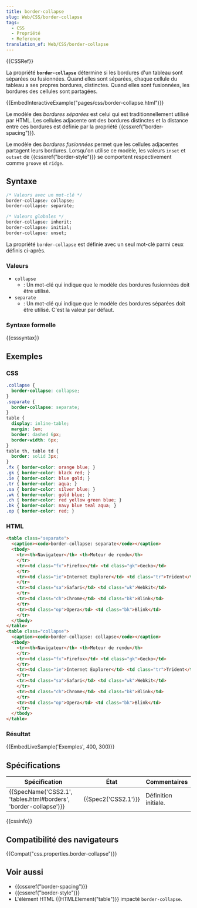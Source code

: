 ```yaml
---
title: border-collapse
slug: Web/CSS/border-collapse
tags:
  - CSS
  - Propriété
  - Reference
translation_of: Web/CSS/border-collapse
---
```

{{CSSRef}}

La propriété **`border-collapse`** détermine si les bordures d'un tableau sont séparées ou fusionnées. Quand elles sont séparées, chaque cellule du tableau a ses propres bordures, distinctes. Quand elles sont fusionnées, les bordures des cellules sont partagées.

{{EmbedInteractiveExample("pages/css/border-collapse.html")}}

Le modèle des _bordures séparées_ est celui qui est traditionnellement utilisé par HTML. Les cellules adjacente ont des bordures distinctes et la distance entre ces bordures est définie par la propriété {{cssxref("border-spacing")}}.

Le modèle des _bordures fusionnées_ permet que les cellules adjacentes partagent leurs bordures. Lorsqu'on utilise ce modèle, les valeurs `inset` et `outset` de {{cssxref("border-style")}} se comportent respectivement comme `groove` et `ridge`.

## Syntaxe

```css
/* Valeurs avec un mot-clé */
border-collapse: collapse;
border-collapse: separate;

/* Valeurs globales */
border-collapse: inherit;
border-collapse: initial;
border-collapse: unset;
```

La propriété `border-collapse` est définie avec un seul mot-clé parmi ceux définis ci-après.

### Valeurs

- `collapse`
  - : Un mot-clé qui indique que le modèle des bordures fusionnées doit être utilisé.
- `separate`
  - : Un mot-clé qui indique que le modèle des bordures séparées doit être utilisé. C'est la valeur par défaut.

### Syntaxe formelle

{{csssyntax}}

## Exemples

### CSS

```css
.collapse {
  border-collapse: collapse;
}
.separate {
  border-collapse: separate;
}
table {
  display: inline-table;
  margin: 1em;
  border: dashed 6px;
  border-width: 6px;
}
table th, table td {
  border: solid 3px;
}
.fx { border-color: orange blue; }
.gk { border-color: black red; }
.ie { border-color: blue gold; }
.tr { border-color: aqua; }
.sa { border-color: silver blue; }
.wk { border-color: gold blue; }
.ch { border-color: red yellow green blue; }
.bk { border-color: navy blue teal aqua; }
.op { border-color: red; }
```

### HTML

```html
<table class="separate">
  <caption><code>border-collapse: separate</code></caption>
  <tbody>
    <tr><th>Navigateur</th> <th>Moteur de rendu</th>
    </tr>
    <tr><td class="fx">Firefox</td> <td class="gk">Gecko</td>
    </tr>
    <tr><td class="ie">Internet Explorer</td> <td class="tr">Trident</td>
    </tr>
    <tr><td class="sa">Safari</td> <td class="wk">Webkit</td>
    </tr>
    <tr><td class="ch">Chrome</td> <td class="bk">Blink</td>
    </tr>
    <tr><td class="op">Opera</td> <td class="bk">Blink</td>
    </tr>
  </tbody>
</table>
<table class="collapse">
  <caption><code>border-collapse: collapse</code></caption>
  <tbody>
    <tr><th>Navigateur</th> <th>Moteur de rendu</th>
    </tr>
    <tr><td class="fx">Firefox</td> <td class="gk">Gecko</td>
    </tr>
    <tr><td class="ie">Internet Explorer</td> <td class="tr">Trident</td>
    </tr>
    <tr><td class="sa">Safari</td> <td class="wk">Webkit</td>
    </tr>
    <tr><td class="ch">Chrome</td> <td class="bk">Blink</td>
    </tr>
    <tr><td class="op">Opera</td> <td class="bk">Blink</td>
    </tr>
  </tbody>
</table>
```

### Résultat

{{EmbedLiveSample('Exemples', 400, 300)}}

## Spécifications

| Spécification                                                                        | État                     | Commentaires         |
| ------------------------------------------------------------------------------------ | ------------------------ | -------------------- |
| {{SpecName('CSS2.1', 'tables.html#borders', 'border-collapse')}} | {{Spec2('CSS2.1')}} | Définition initiale. |

{{cssinfo}}

## Compatibilité des navigateurs

{{Compat("css.properties.border-collapse")}}

## Voir aussi

- {{cssxref("border-spacing")}}
- {{cssxref("border-style")}}
- L'élément HTML {{HTMLElement("table")}} impacté `border-collapse`.

